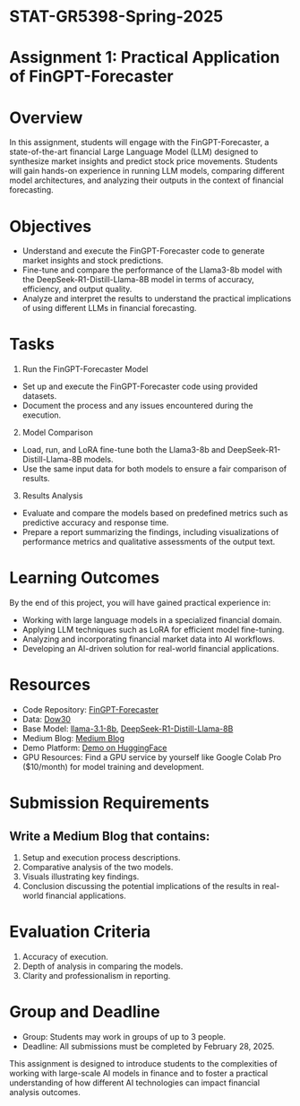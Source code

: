 # STAT-GR5398-Spring-2025

# Assignment 1: Practical Application of FinGPT-Forecaster

# Overview

In this assignment, students will engage with the FinGPT-Forecaster, a state-of-the-art financial Large Language Model (LLM) designed to synthesize market insights and predict stock price movements. Students will gain hands-on experience in running LLM models, comparing different model architectures, and analyzing their outputs in the context of financial forecasting.

# Objectives
* Understand and execute the FinGPT-Forecaster code to generate market insights and stock predictions.
* Fine-tune and compare the performance of the Llama3-8b model with the DeepSeek-R1-Distill-Llama-8B model in terms of accuracy, efficiency, and output quality.
* Analyze and interpret the results to understand the practical implications of using different LLMs in financial forecasting.

# Tasks
1.	Run the FinGPT-Forecaster Model
* Set up and execute the FinGPT-Forecaster code using provided datasets.
* Document the process and any issues encountered during the execution.
2.	Model Comparison
* Load, run, and LoRA fine-tune both the Llama3-8b and DeepSeek-R1-Distill-Llama-8B models.
* Use the same input data for both models to ensure a fair comparison of results.
3.	Results Analysis
* Evaluate and compare the models based on predefined metrics such as predictive accuracy and response time.
* Prepare a report summarizing the findings, including visualizations of performance metrics and qualitative assessments of the output text.

# Learning Outcomes
By the end of this project, you will have gained practical experience in:
* Working with large language models in a specialized financial domain.
* Applying LLM techniques such as LoRA for efficient model fine-tuning.
* Analyzing and incorporating financial market data into AI workflows.
* Developing an AI-driven solution for real-world financial applications.


# Resources
* Code Repository: [FinGPT-Forecaster](https://github.com/AI4Finance-Foundation/FinGPT/tree/master/fingpt/FinGPT_Forecaster)
* Data: [Dow30](https://huggingface.co/datasets/FinGPT/fingpt-forecaster-dow30-202305-202405)
* Base Model: [llama-3.1-8b](https://huggingface.co/meta-llama/Llama-3.1-8B), [DeepSeek-R1-Distill-Llama-8B](https://huggingface.co/deepseek-ai/DeepSeek-R1-Distill-Llama-8B)
* Medium Blog: [Medium Blog](https://medium.com/@ll3713/the-road-to-fingpt-instructive-fine-tuned-market-forecaster-cfe7cbf9038b)
* Demo Platform: [Demo on HuggingFace](https://huggingface.co/spaces/FinGPT/FinGPT-Forecaster)
* GPU Resources: Find a GPU service by yourself like Google Colab Pro ($10/month) for model training and development.

# Submission Requirements
## Write a Medium Blog that contains:
1. Setup and execution process descriptions.
2. Comparative analysis of the two models.
3. Visuals illustrating key findings.
4. Conclusion discussing the potential implications of the results in real-world financial applications.

# Evaluation Criteria
1. Accuracy of execution.
2. Depth of analysis in comparing the models.
3. Clarity and professionalism in reporting.

# Group and Deadline
* Group: Students may work in groups of up to 3 people.
* Deadline: All submissions must be completed by February 28, 2025.

This assignment is designed to introduce students to the complexities of working with large-scale AI models in finance and to foster a practical understanding of how different AI technologies can impact financial analysis outcomes.